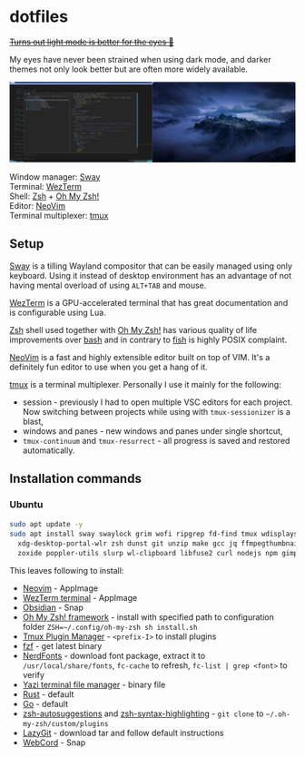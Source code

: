 # dotfiles

[~~Turns out light mode is better for the eyes
🤯~~](https://www.allaboutvision.com/digital-eye-strain/is-dark-mode-better-for-eyes/)

My eyes have never been strained when using dark mode, and darker themes not
only look better but are often more widely available.

[![Setup image](setup.png)](setup.png)

Window manager: [Sway](https://github.com/swaywm/sway)  
Terminal: [WezTerm](https://github.com/wez/wezterm)  
Shell: [Zsh](https://www.zsh.org/) + [Oh My Zsh!](https://ohmyz.sh/)  
Editor: [NeoVim](https://github.com/neovim/neovim)  
Terminal multiplexer: [tmux](https://github.com/tmux/tmux)

## Setup

[Sway](https://github.com/swaywm/sway) is a tilling Wayland compositor that can
be easily managed using only keyboard. Using it instead of desktop environment
has an advantage of not having mental overload of using `ALT+TAB` and mouse.

[WezTerm](https://github.com/wez/wezterm) is a GPU-accelerated terminal that
has great documentation and is configurable using Lua.

[Zsh](https://www.zsh.org/) shell used together with [Oh My
Zsh!](https://ohmyz.sh/) has various quality of life improvements over
[bash](https://www.gnu.org/software/bash/) and in contrary to
[fish](https://fishshell.com/) is highly POSIX complaint.

[NeoVim](https://github.com/neovim/neovim) is a fast and highly extensible
editor built on top of VIM. It's a definitely fun editor to use when you get a
hang of it.

[tmux](https://github.com/tmux/tmux) is a terminal multiplexer. Personally I
use it mainly for the following:

- session - previously I had to open multiple VSC editors for each project. Now
  switching between projects while using with `tmux-sessionizer` is a blast,
- windows and panes - new windows and panes under single shortcut,
- `tmux-continuum` and `tmux-resurrect` - all progress is saved and restored
  automatically.

## Installation commands

### Ubuntu

```bash
sudo apt update -y
sudo apt install sway swaylock grim wofi ripgrep fd-find tmux wdisplays \
  xdg-desktop-portal-wlr zsh dunst git unzip make gcc jq ffmpegthumbnailer unar \
  zoxide poppler-utils slurp wl-clipboard libfuse2 curl nodejs npm gimp stow tldr
```

This leaves following to install:

- [Neovim](https://neovim.io/) - AppImage
- [WezTerm terminal](https://wezfurlong.org/wezterm/) - AppImage
- [Obsidian](https://obsidian.md/) - Snap
- [Oh My Zsh! framework](https://ohmyz.sh/) - install with specified path to
  configuration folder `ZSH=~/.config/oh-my-zsh sh install.sh`
- [Tmux Plugin Manager](https://github.com/tmux-plugins/tpm) - `<prefix-I>` to
  install plugins
- [fzf](https://junegunn.github.io/fzf/) - get latest binary
- [NerdFonts](https://github.com/ryanoasis/nerd-fonts) - download font package,
  extract it to `/usr/local/share/fonts`, `fc-cache` to refresh, `fc-list | grep
  <font>` to verify
- [Yazi terminal file manager](https://github.com/sxyazi/yazi) - binary file
- [Rust](https://www.rust-lang.org) - default
- [Go](https://go.dev/) - default
- [zsh-autosuggestions](https://github.com/zsh-users/zsh-autosuggestions/) and
  [zsh-syntax-highlighting](https://github.com/zsh-users/zsh-syntax-highlighting) -
  `git clone` to `~/.oh-my-zsh/custom/plugins`
- [LazyGit](https://github.com/jesseduffield/lazygit) - download tar and follow
  default instructions
- [WebCord](https://github.com/SpacingBat3/WebCord) - Snap
